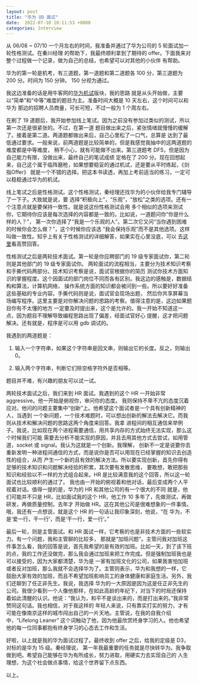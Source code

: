 ```yaml
---
layout: post
title: "华为 OD 面试"
date:  2022-07-10 10:11:53 +0800
categories: Interview
---
```


从 06/08 ~ 07/10 一个月左右的时间，我准备并通过了华为公司的 5 轮面试加一轮性格测试。在秦川经理
的帮助下，我最终顺利拿到了期待的 offer。下面我来对整个过程做一个记录，做为自己的总结，也希望可以对其他的小伙伴
有帮助。

华为的第一轮是机考，有三道题，第一道题和第二道题各 100 分，第三道题为 200 分。时间为 150 分钟。
150 分视为通过。

我这边准备的话是用牛客网的[华为机试](https://www.nowcoder.com/exam/oj/ta?tpId=37)版块，我的思路
就是从头开始做，主要以“简单”和“中等”难度的题目为主。准备时间大概是 10 天左右，这个时间可以和华为
那边的招聘人员商量，可长可短，不过一般为 1 个周左右。

在刷了 19 道题后，我开始参加线上笔试。因为之前没有参加过类似的测试，所以第一次还是很紧张的。不过，在第一道
题目做出来之后，紧张情绪就慢慢的缓解了。接着是第二道。两道题都做出来后，自己心里松了一口气，总算是
达到了最低通过要求。一般来说，前两道题是比较简单的，但是我感觉我抽中的这两道题的难度都是中等难度，
稍不小心，就有可能做不出来。第三道题考 DFS，但是因为自己能力有限，没做出来，最终自己的笔试成绩
定格在了 200 分。现在回想起来，自己这个属于临阵磨枪，如果想要稳妥的通过机试，还是要从平时练起，《剑指Offer》
就是一个不错的选择。把这本书读透，再加上考前适当的练习，一定可以稳稳通过华为的机试。

线上笔试之后是性格测试。这个性格测试，秦经理还找华为的小伙伴给我专门辅导了一下子。大致就是说，要
选择“积极向上”，“乐观”，“放松”之类的选项。还有一个注意点就是要保持一致性。就是说这份性格测试会用
多个相似的选项来测试你，它期待你应该是每次选择的内容都是一致的。比如说，一道题问你“你是什么样的人？”，
第一次你选择了“我是一个乐观的人”。第二次它又问“当你遇到困难的时候你会怎么做？”，这个时候你应该选
“我会保持乐观”而不是其他选项。这样叫做一致性。知乎上有关于性格测试的详细解答，如果实在心里没底，可以
去[这里](https://www.zhihu.com/question/19863757)看高赞回答。

性格测试之后是两轮技术面试。第一轮是你应聘部门的 19 级专家面试你，第二轮则是其他部门的 19 级专家面试你。
两轮面试的流程相当，主要分为技术知识考察和手撕代码两部分。技术知识考察是说，面试官根据你的简历
测试你技术方面知识的掌握程度。这个因面试的部门岗位不同而各有区别。我这边的感触是，数据结构和算法，计算机网络，
操作系统方面的知识都会被问到一些。所以要好好准备这些基础的专业内容。手撕代码则是说，面试官会现场出题，
然后你共享屏幕当场编写程序。这里主要是对你解决问题的思路的考察。值得注意的是，这边如果题目你有不太懂的地方
一定要及时提出来，这个是允许的。我一开始不知道这一点，因为题目不理解导致编程思路出现了偏差，经面试官好心
提醒，这才把问题解决。还有就是，程序是可以用 gdb 调试的。

我遇到的两道题是：
1. 输入一个字符串，如果这个字符串是回文串，则输出它的长度。反之，则输出 0。

2. 输入两个字符串，判断它们除空格字符外是否相等。

题目并不难，有兴趣的朋友可以试一试。

两轮技术面试之后，我们来到 HR 面试。我遇到的这个 HR 一开始非常 aggressive。他一开始是俯视你，审问你的态度。
我则保持不卑不亢的态度沉着应对。他问的问题主要集中“创新”上。他希望这个面试者是一个具有创新精神的人，当遇到
一个新问题，一个技术难题时，可以想出创新的解法去解决它。而我则从技术和解决问题的思路这两个角度来回答。我拿
进程间的相互通信来举例子。我说，比如现在两个进程需要通信，用共享内存的方式始终无法实现，那么这个时候我们可能
需要去分析不能实现的原因，并且去用其他方式去尝试，如用管道，socket 或 signal。我认为这就是一个创新。我理解，
创新不一定是说要你去重新发明一种进程间通信的方式，而是说你是否可以用现在已经掌握的知识去创造性的组合，从而
产生一个新的且有效的解决方法。所以要实现创新，首先你得有足够的技术知识和问题解决经验的积累，其次要有发散思维，
要敢想，敢把那些知识和经验以不一样的方式组合起来。HR 是比较满意我的这个回答，所以这一轮面试也比较顺利的通过了。
我也由一开始的俯视着和他对话，最后变成两个人平视着对话。值得一提的是，华为的 HR 和其他公司的有一个很大的不同
就是，他们可能并不只是 HR，比如面试我的这个 HR，他工作 10 多年了，先做测试，再做研发，再做质量控制，去年才
开始做 HR。这在其他公司是很难想象的一件事情。哦，我还有一点想说，就是这个 HR 的一句话让我印象深刻，他说，“在
华为，不是‘爱一行，干一行’，而是‘干一行，爱一行’。”

最后一轮，则是主管面试。和 HR 面试一样，它考察的也是非技术方面的一些软实力。有一个问题，我和主管聊的比较多，
那就是“加班问题”。主管问我对加班这件事怎么看，我的回答是说，首先我希望的是有效的加班。比如一天，到了该下班
的点，我的工作还没做完，那么我会通过加班来把工作完成。但是强制加班我也是可以接受的，因为大家都清楚，华为是
一家有加班文化的公司，如果我害怕加班或者反对加班，那么我就不会选择华为了。主管则表示，华为和我想的一样，它
鼓励大家有效的加班，而且不希望加班影响员工的身体健康和家庭生活。另外，我们还聊到了任正非先生。我说，我选择
华为的一大原因是因为这是任正非先生的公司。我很少看到一个人像他那样，在如此高龄的年纪下，对当下的时局还保持
着如此清醒的认识。他说：“我认为，和平不是谈出来的，而是打出来的。”我非常赞同这句话。我也相信，对于我这样的
年轻人来说，只有靠实打实的努力，才有可能在像南京这样的城市闯出自己的一片天地。主管说，在我的自我介绍中，“Lifelong Leaner”
这个词触动了他，因为他最欣赏终身学习的人。他也希望他的每一位同事都抱有终身学习的心态去工作和生活。

好啦，以上就是我的华为面试过程了。最终收到 offer 之后，给我的定级是 D3，对标的是华为 15 级。秦经理说，
第一年我最重要的任务就是尽快转华为。我争取做到吧。希望自己能够在华为有所成长，努力进取，用硬实力去实现自己的
人生理想，为这个社会做点事情，给这个世界留下点东西。

以上。
